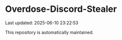 # Overdose-Discord-Stealer

Last updated: 2025-06-10 23:22:53

This repository is automatically maintained.
